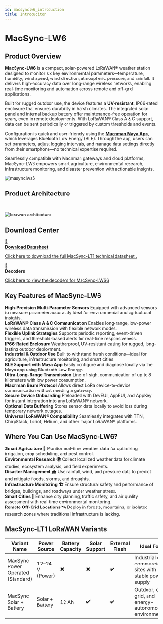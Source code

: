 ```yaml
---
id: macsynclw6_introduction
title: Introduciton
---
```


# MacSync-LW6

## Product Overview

**MacSync-LW6** is a compact, solar-powered LoRaWAN® weather station designed to monitor six key environmental parameters—temperature, humidity, wind speed, wind direction, atmospheric pressure, and rainfall. It delivers high-accuracy data over long-range wireless networks, enabling real-time monitoring and automation across remote and off-grid applications.

Built for rugged outdoor use, the device features a **UV-resistant**, IP66-rated enclosure that ensures durability in harsh climates. The integrated solar panel and internal backup battery offer maintenance-free operation for years, even in remote deployments. With LoRaWAN® Class A & C support, data can be sent periodically or triggered by custom thresholds and events.

Configuration is quick and user-friendly using the [**Macnman Maya App**](https://play.google.com/store/apps/details?id=com.macnman.app&pcampaignid=web_share), which leverages Bluetooth Low Energy (BLE). Through the app, users can set parameters, adjust logging intervals, and manage data settings directly from their smartphone—no technical expertise required.

Seamlessly compatible with Macnman gateways and cloud platforms, MacSync-LW6 empowers smart agriculture, environmental research, infrastructure monitoring, and disaster prevention with actionable insights.

![masynclws6](/img/lorawan/sensors/temperaturehumi/macsynclwssix_hero.png)

## Product Architecture
<br/>

![lorawan architecture](/img/lorawan/lorawan_macsync_archi.svg)

## Download Center

<div className="icon-card-grid">
  <a href="https://drive.google.com/file/d/160C4s1MZkL_QHsDzzE9iVL3f-D2RmYdn/view?usp=sharing" 
  className="icon-card">
    <div className="icon">📂</div>  
    <div>
      <strong>Download Datasheet</strong>
      <p>Click here to download the full MacSync-LT1 technical datasheet
.</p>
    </div>
  </a>
  <a href="https://github.com/MacnMan/LoRa_Module_SDK/tree/main/SDK/LoRaWAN_AT_Slave" 
  className="icon-card">
    <div className="icon">📝</div>
    <div>
      <strong>Decoders</strong>
      <p>Click here to view the decoders for MacSync-LWS6</p>
    </div>
  </a>
</div>

<div style={{ margin: "2rem 0" }}></div>


## Key Features of MacSync-LW6

<div className="reusable-feature-grid">
  <div className="reusable-feature-card">
    <strong>High-Precision Multi-Parameter Sensors</strong>
    Equipped with advanced sensors to measure parameter accuractly ideal for environmental and agricultural insights.
  </div>
  <div className="reusable-feature-card">
    <strong>LoRaWAN® Class A & C Communication</strong>
    Enables long-range, low-power wireless data transmission with flexible network modes.
  </div>
  <div className="reusable-feature-card">
    <strong>Flexible Uplink Strategies</strong>
    Supports periodic reporting, event-driven triggers, and threshold-based alerts for real-time responsiveness.
  </div>
  <div className="reusable-feature-card">
    <strong>IP66-Rated Enclosure</strong>
    Weatherproof, UV-resistant casing for rugged, long-lasting outdoor deployment.
  </div>
  <div className="reusable-feature-card">
    <strong>Industrial & Outdoor Use</strong>
    Built to withstand harsh conditions—ideal for agriculture, infrastructure monitoring, and smart cities.
  </div>
  <div className="reusable-feature-card">
    <strong>BLE Support with Maya App</strong>
    Easily configure and diagnose locally via the Maya app using Bluetooth Low Energy.
  </div>
  <div className="reusable-feature-card">
    <strong>Ultra-Long-Range Transmission</strong>
    Line-of-sight communication of up to 8 kilometers with low power consumption.
  </div>
  <div className="reusable-feature-card">
    <strong>Macnman Beam Protocol</strong>
    Allows direct LoRa device-to-device communication without needing a gateway.
  </div>
  <div className="reusable-feature-card">
    <strong>Secure Device Onboarding</strong>
    Preloaded with DevEUI, AppEUI, and AppKey for instant integration into any LoRaWAN® network.
  </div>
  <div className="reusable-feature-card">
    <strong>Optional Data Buffering</strong>
    Stores sensor data locally to avoid loss during temporary network outages.
  </div>
  <div className="reusable-feature-card">
    <strong>Universal LoRaWAN® Compatibility</strong>
    Seamlessly integrates with TTN, ChirpStack, Loriot, Helium, and other major LoRaWAN® platforms.
  </div>
</div>

## Where You Can Use MacSync-LW6?

<div className="reusable-feature-grid">
  <div className="reusable-feature-card">
    <strong>Smart Agriculture 🌾</strong>
    Monitor real-time weather data for optimizing irrigation, crop scheduling, and pest control.
  </div>
  <div className="reusable-feature-card">
    <strong>Environmental Research 🌍</strong>
    Collect localized weather data for climate studies, ecosystem analysis, and field experiments.
  </div>
  <div className="reusable-feature-card">
    <strong>Disaster Management 🌧️</strong>
    Use rainfall, wind, and pressure data to predict and mitigate floods, storms, and droughts.
  </div>
  <div className="reusable-feature-card">
    <strong>Infrastructure Monitoring 🏗️</strong>
    Ensure structural safety and performance of bridges, buildings, and roadways under weather stress.
  </div>
  <div className="reusable-feature-card">
    <strong>Smart Cities 🌆</strong>
    Enhance city planning, traffic safety, and air quality assessment with real-time environmental monitoring.
  </div>
  <div className="reusable-feature-card">
    <strong>Remote Off-Grid Locations 🛰️</strong>
    Deploy in forests, mountains, or isolated research zones where traditional infrastructure is lacking.
  </div>
</div>


##  MacSync-LT1 LoRaWAN Variants

<table className="parameter-table">
  <thead>
    <tr>
      <th>Variant Name</th>
      <th>Power Source</th>
      <th>Battery Capacity</th>
      <th>Solar Support</th>
      <th>External Flash</th>
      <th>Ideal For</th>
    </tr>
  </thead>
  <tbody>
    <tr>
      <td>MacSync Power Operated (Standard)</td>
      <td>12–24 V (Power)</td>
      <td>✖️</td>
      <td>✖️</td>
      <td>✔️</td>
      <td>Industrial or commercial sites with stable power supply</td>
    </tr>
    <tr>
      <td>MacSync Solar + Battery</td>
      <td>Solar + Battery</td>
      <td>12 Ah</td>
      <td>✔️</td>
      <td>✔️</td>
      <td>Outdoor, off-grid, and energy-autonomous environments</td>
    </tr>
  </tbody>
</table>
